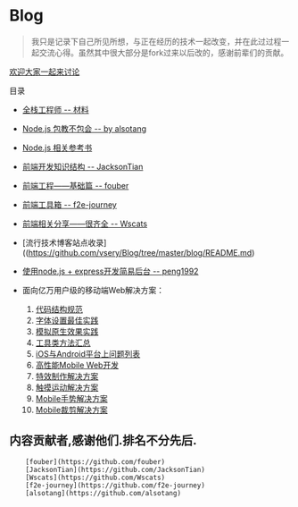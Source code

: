 # Blog

> 我只是记录下自己所见所想，与正在经历的技术一起改变，并在此过过程一起交流心得。虽然其中很大部分是fork过来以后改的，感谢前辈们的贡献。

[欢迎大家一起来讨论](https://github.com/vsery/Blog/issues/1)

目录

* [全栈工程师 -- 材料](https://github.com/vsery/Blog/tree/master/full-stack/README.md)

* [Node.js 包教不包会 -- by alsotang](https://github.com/vsery/Blog/tree/master/node-books/README.md)

* [Node.js 相关参考书](https://github.com/vsery/Blog/tree/master/node-link/README.md)

* [前端开发知识结构 -- JacksonTian](https://github.com/vsery/Blog/tree/master/frontend-knowledge-structure/README.md)

* [前端工程——基础篇 -- fouber](https://github.com/fouber/blog)

* [前端工具箱 -- f2e-journey](https://github.com/vsery/Blog/tree/master/tool/README.md)

* [前端相关分享——很齐全 -- Wscats](https://github.com/vsery/Blog/tree/master/frontend-share/README.md)

* [流行技术博客站点收录] ((https://github.com/vsery/Blog/tree/master/blog/README.md)

* [使用node.js + express开发简易后台 -- peng1992](https://github.com/vsery/Blog/tree/master/express/README.md)

* 面向亿万用户级的移动端Web解决方案：
    1. [代码结构规范](./solutions/project-structure.md)
    2. [字体设置最佳实践](./solutions/font-family.md)
    3. [模拟原生效果实践](./solutions/)
    4. [工具类方法汇总](./tools/)
    5. [iOS与Android平台上问题列表](./issues/)
    6. [高性能Mobile Web开发](./performance/)
    7. [特效制作解决方案](http://alloyteam.github.io/AlloyTouch/transformjs/)
    9. [触摸运动解决方案](https://github.com/AlloyTeam/AlloyTouch)
    10. [Mobile手势解决方案](https://github.com/AlloyTeam/AlloyFinger)
    11. [Mobile裁剪解决方案](https://github.com/AlloyTeam/AlloyFinger/tree/master/alloy_crop)



## 内容贡献者,感谢他们.排名不分先后.

```
    [fouber](https://github.com/fouber)
    [JacksonTian](https://github.com/JacksonTian)
    [Wscats](https://github.com/Wscats)
    [f2e-journey](https://github.com/f2e-journey)
    [alsotang](https://github.com/alsotang)

```

